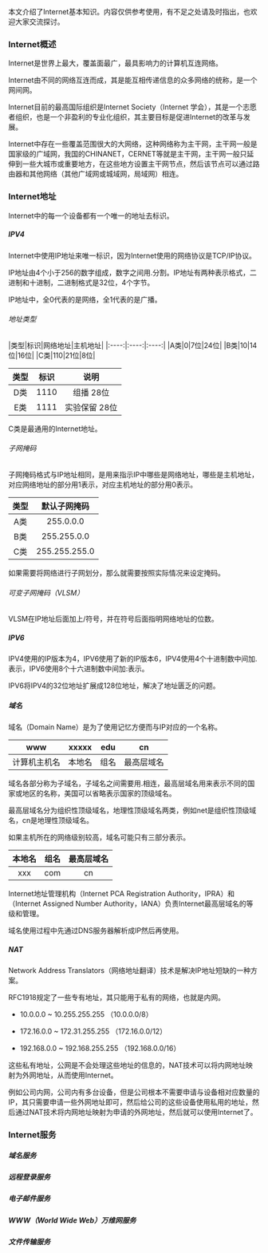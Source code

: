 本文介绍了Internet基本知识。内容仅供参考使用，有不足之处请及时指出，也欢迎大家交流探讨。

### Internet概述

Internet是世界上最大，覆盖面最广，最具影响力的计算机互连网络。

Internet由不同的网络互连而成，其是能互相传递信息的众多网络的统称，是一个网间网。

Internet目前的最高国际组织是Internet Society（Internet 学会），其是一个志愿者组织，也是一个非盈利的专业化组织，其主要目标是促进Internet的改革与发展。

Internet中存在一些覆盖范围很大的大网络，这种网络称为主干网，主干网一般是国家级的广域网，我国的CHINANET，CERNET等就是主干网，主干网一般只延伸到一些大城市或重要地方，在这些地方设置主干网节点，然后该节点可以通过路由器和其他网络（其他广域网或城域网，局域网）相连。

### Internet地址

Internet中的每一个设备都有一个唯一的地址去标识。

##### IPV4

Internet中使用IP地址来唯一标识，因为Internet使用的网络协议是TCP/IP协议。

IP地址由4个小于256的数字组成，数字之间用.分割。IP地址有两种表示格式，二进制和十进制，二进制格式是32位，4个字节。

IP地址中，全0代表的是网络，全1代表的是广播。

###### 地址类型

|类型|标识|网络地址|主机地址|
|:----:|:----:|:----:|
|A类|0|7位|24位|
|B类|10|14位|16位|
|C类|110|21位|8位|

|类型|标识|说明|
|:----:|:----:|:----:|
|D类|1110|组播 28位|
|E类|1111|实验保留 28位|

C类是最通用的Internet地址。

###### 子网掩码

子网掩码格式与IP地址相同，是用来指示IP中哪些是网络地址，哪些是主机地址，对应网络地址的部分用1表示，对应主机地址的部分用0表示。

|类型|默认子网掩码|
|:----:|:----:|
|A类|255.0.0.0
|B类|255.255.0.0|
|C类|255.255.255.0|

如果需要将网络进行子网划分，那么就需要按照实际情况来设定掩码。

###### 可变子网掩码（VLSM）

VLSM在IP地址后面加上/符号，并在符号后面指明网络地址的位数。

##### IPV6

IPV4使用的IP版本为4，IPV6使用了新的IP版本6，IPV4使用4个十进制数中间加.表示，IPV6使用8个十六进制数中间加:表示。

IPV6将IPV4的32位地址扩展成128位地址，解决了地址匮乏的问题。

##### 域名

域名（Domain Name）是为了使用记忆方便而与IP对应的一个名称。

|www|xxxxx|edu|cn|
|:----:|:----:|:----:|:----:|
|计算机主机名|本地名|组名|最高层域名|

域名各部分称为子域名，子域名之间需要用.相连，最高层域名用来表示不同的国家或地区的名称，美国可以省略表示国家的顶级域名。

最高层域名分为组织性顶级域名，地理性顶级域名两类，例如net是组织性顶级域名，cn是地理性顶级域名。

如果主机所在的网络级别较高，域名可能只有三部分表示。

|本地名|组名|最高层域名|
|:----:|:----:|:----:|
|xxx|com|cn|

Internet地址管理机构（Internet PCA Registration Authority，IPRA）和（Internet Assigned Number Authority，IANA）负责Internet最高层域名的等级和管理。

域名使用过程中先通过DNS服务器解析成IP然后再使用。

##### NAT

Network Address Translators（网络地址翻译）技术是解决IP地址短缺的一种方案。

RFC1918规定了一些专有地址，其只能用于私有的网络，也就是内网。

* 10.0.0.0 ~ 10.255.255.255 （10.0.0.0/8）

* 172.16.0.0 ~ 172.31.255.255 （172.16.0.0/12）

* 192.168.0.0 ~ 192.168.255.255 （192.168.0.0/16）

这些私有地址，公网是不会处理这些地址的信息的，NAT技术可以将内网地址映射为外网地址，从而使用Internet。

例如公司内网，公司内有多台设备，但是公司根本不需要申请与设备相对应数量的IP，其只需要申请一些外网地址即可，然后给公司的这些设备使用私用的地址，然后通过NAT技术将内网地址映射为申请的外网地址，然后就可以使用Internet了。

### Internet服务

##### 域名服务

##### 远程登录服务

##### 电子邮件服务

##### WWW（World Wide Web）万维网服务

##### 文件传输服务